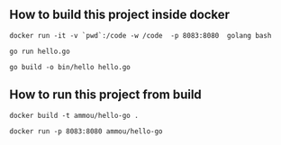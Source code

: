 
## How to build  this project inside docker 

``` docker run -it -v `pwd`:/code -w /code  -p 8083:8080  golang bash ```

```go run hello.go```

``` go build -o bin/hello hello.go ```


## How to run this project from build


```docker build -t ammou/hello-go . ```

```docker run -p 8083:8080 ammou/hello-go```